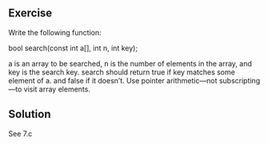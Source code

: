 ## Exercise
Write the following function:

bool search(const int a[], int n, int key);

a is an array to be searched, n is the number of elements in the array, and key is the search key. search should return true if key matches some element of a. and false if it doesn’t. Use pointer arithmetic—not subscripting—to visit array elements.

## Solution
See 7.c
